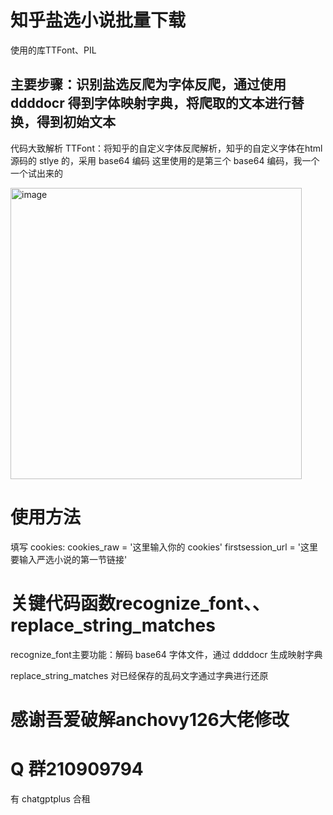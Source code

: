 # 知乎盐选小说批量下载
使用的库TTFont、PIL
## 主要步骤：识别盐选反爬为字体反爬，通过使用 ddddocr 得到字体映射字典，将爬取的文本进行替换，得到初始文本

代码大致解析
TTFont：将知乎的自定义字体反爬解析，知乎的自定义字体在html 源码的 stlye 的，采用 base64 编码
这里使用的是第三个 base64 编码，我一个一个试出来的

<img width="466" alt="image" src="https://github.com/zhaoyanxue666/-/assets/39113888/b67beb7b-ca9c-4877-8866-15b276b121cf">

# 使用方法
填写 cookies:
cookies_raw = '这里输入你的 cookies' 
firstsession_url = '这里要输入严选小说的第一节链接'

# 关键代码函数recognize_font、、replace_string_matches
recognize_font主要功能：解码 base64 字体文件，通过 ddddocr 生成映射字典

replace_string_matches 对已经保存的乱码文字通过字典进行还原



# 感谢吾爱破解anchovy126大佬修改
# Q 群210909794
有 chatgptplus 合租
